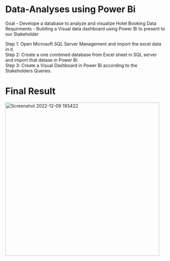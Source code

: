 # Data-Analyses using Power Bi

Goal - Develope a database to analyze and visualize Hotel Booking Data<br />
Requirments - Building a Visual data dashboard using Power Bi to present to our Stakeholder

Step 1: Open Microsoft SQL Server Management and import the excel data in it.<br />
Step 2: Create a one combined database from Excel sheet in SQL server and import that datase in Power Bi.<br />
Step 3: Create a Visual Dashboard in Power Bi according to the Stakeholders Queries.

# Final Result
<img width="485" alt="Screenshot 2022-12-09 193422" src="https://user-images.githubusercontent.com/26708403/206719775-475fd5e7-81b9-4d0c-ad24-47b553153336.png">


